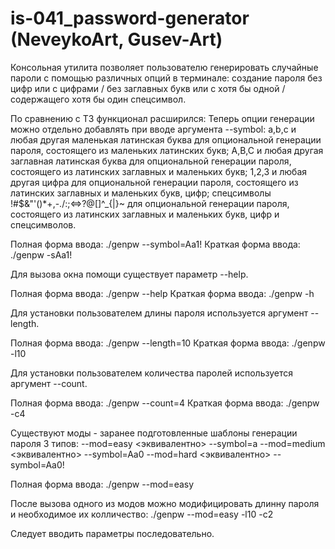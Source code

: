 # is-041_password-generator (NeveykoArt, Gusev-Art)

Консольная утилита позволяет пользователю генерировать случайные пароли с помощью различных опций в терминале: 
создание пароля без цифр или с цифрами / без заглавных букв или с хотя бы одной / содержащего хотя бы один спецсимвол.

  По сравнению с ТЗ функционал расширился:
Теперь опции генерации можно отдельно добавлять при вводе аргумента --symbol:
a,b,c и любая другая маленькая латинская буква для опциональной генерации пароля, состоящего из маленьких латинских букв;
A,B,C и любая другая заглавная латинская буква для опциональной генерации пароля, состоящего из латинских заглавных и маленьких букв;
1,2,3 и любая другая цифра для опциональной генерации пароля, состоящего из латинских заглавных и маленьких букв, цифр;
спецсимволы !#$&\"'()*+,-./:;<=>?@[]^_{|}~ для опциональной генерации пароля, состоящего из латинских заглавных и маленьких букв, цифр и спецсимволов.

  Полная форма ввода:
./genpw --symbol=Aa1!
  Краткая форма ввода:
./genpw -sAa1!

Для вызова окна помощи существует параметр --help.

  Полная форма ввода:
./genpw --help
  Краткая форма ввода:
./genpw -h

Для установки пользователем длины пароля используется аргумент --length.

  Полная форма ввода:
./genpw --length=10
  Краткая форма ввода:
./genpw -l10

Для установки пользователем количества паролей используется аргумент --count.

  Полная форма ввода:
./genpw --count=4
  Краткая форма ввода:
./genpw -c4

Существуют моды - заранее подготовленные шаблоны генерации пароля 3 типов:
--mod=easy    <эквивалентно> --symbol=a
--mod=medium  <эквивалентно> --symbol=Aa0
--mod=hard    <эквивалентно> --symbol=Aa0!

  Полная форма ввода:
./genpw --mod=easy

После вызова одного из модов можно модифицировать длинну пароля и необходимое их колличество:
./genpw --mod=easy -l10 -c2

Следует вводить параметры последовательно.
